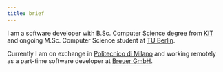 ```yaml
---
title: brief
---
```

I am a software developer with B.Sc. Computer Science degree from <a href="https://www.kit.edu/" target="_blank">KIT</a> and ongoing M.Sc. Computer Science student at <a href="http://www.tu.berlin" target="_blank" class="underline decoration-1">TU Berlin</a>. <br/>

Currently I am on exchange in <a href="https://www.polimi.it/">Politecnico di Milano</a> and working remotely as a part-time software developer at <a href="http://www.breuer-gmbh.de" target="_blank" class="underline decoration-1">Breuer GmbH</a>.